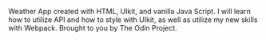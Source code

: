 Weather App created with HTML, UIkit, and vanilla Java Script. I will learn how to utilize API and how to style with UIkit, as well as utilize my new skills with Webpack. 
Brought to you by The Odin Project.